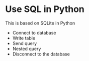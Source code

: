 # Use SQL in Python

This is based on SQLite in Python 
- Connect to database
- Write table
- Send query
- Nested query
- Disconnect to the database


